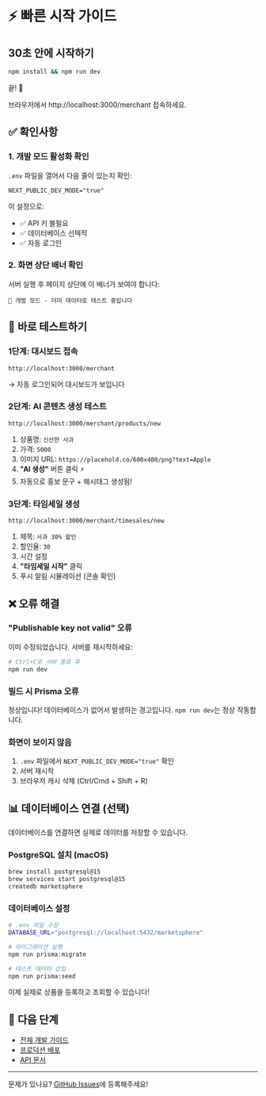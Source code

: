 # ⚡ 빠른 시작 가이드

## 30초 안에 시작하기

```bash
npm install && npm run dev
```

끝! 🎉

브라우저에서 http://localhost:3000/merchant 접속하세요.

## ✅ 확인사항

### 1. 개발 모드 활성화 확인

`.env` 파일을 열어서 다음 줄이 있는지 확인:

```env
NEXT_PUBLIC_DEV_MODE="true"
```

이 설정으로:
- ✅ API 키 불필요
- ✅ 데이터베이스 선택적
- ✅ 자동 로그인

### 2. 화면 상단 배너 확인

서버 실행 후 페이지 상단에 이 배너가 보여야 합니다:

```
🚧 개발 모드 - 더미 데이터로 테스트 중입니다
```

## 🎯 바로 테스트하기

### 1단계: 대시보드 접속
```
http://localhost:3000/merchant
```
→ 자동 로그인되어 대시보드가 보입니다

### 2단계: AI 콘텐츠 생성 테스트
```
http://localhost:3000/merchant/products/new
```

1. 상품명: `신선한 사과`
2. 가격: `5000`
3. 이미지 URL: `https://placehold.co/600x400/png?text=Apple`
4. **"AI 생성"** 버튼 클릭 ⚡
5. 자동으로 홍보 문구 + 해시태그 생성됨!

### 3단계: 타임세일 생성
```
http://localhost:3000/merchant/timesales/new
```

1. 제목: `사과 30% 할인`
2. 할인율: `30`
3. 시간 설정
4. **"타임세일 시작"** 클릭
5. 푸시 알림 시뮬레이션 (콘솔 확인)

## ❌ 오류 해결

### "Publishable key not valid" 오류

이미 수정되었습니다. 서버를 재시작하세요:

```bash
# Ctrl+C로 서버 종료 후
npm run dev
```

### 빌드 시 Prisma 오류

정상입니다! 데이터베이스가 없어서 발생하는 경고입니다.
`npm run dev`는 정상 작동합니다.

### 화면이 보이지 않음

1. `.env` 파일에서 `NEXT_PUBLIC_DEV_MODE="true"` 확인
2. 서버 재시작
3. 브라우저 캐시 삭제 (Ctrl/Cmd + Shift + R)

## 📊 데이터베이스 연결 (선택)

데이터베이스를 연결하면 실제로 데이터를 저장할 수 있습니다.

### PostgreSQL 설치 (macOS)
```bash
brew install postgresql@15
brew services start postgresql@15
createdb marketsphere
```

### 데이터베이스 설정
```bash
# .env 파일 수정
DATABASE_URL="postgresql://localhost:5432/marketsphere"

# 마이그레이션 실행
npm run prisma:migrate

# 테스트 데이터 삽입
npm run prisma:seed
```

이제 실제로 상품을 등록하고 조회할 수 있습니다!

## 🚀 다음 단계

- [전체 개발 가이드](./DEV-GUIDE.md)
- [프로덕션 배포](./README.md#배포)
- [API 문서](./docs/api-docs.md)

---

문제가 있나요? [GitHub Issues](https://github.com/your-repo/issues)에 등록해주세요!
